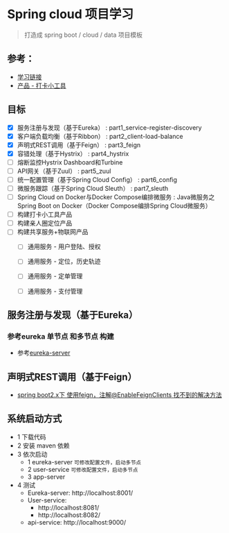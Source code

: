 # Spring cloud 项目学习
> 打造成 spring boot / cloud / data 项目模板

## 参考：
- [学习链接](http://www.ityouknow.com/spring-cloud)
- [产品 - 打卡小工具](https://note.youdao.com/web/#/file/recent/markdown/WEBe6749264bfa5f534954a0b661fe033d3/)

## 目标
- [x] 服务注册与发现（基于Eureka） : part1_service-register-discovery
- [x] 客户端负载均衡（基于Ribbon） : part2_client-load-balance
- [x] 声明式REST调用（基于Feign） : part3_feign
- [x] 容错处理（基于Hystrix） : part4_hystrix
- [ ] 熔断监控Hystrix Dashboard和Turbine
- [ ] API网关（基于Zuul） : part5_zuul
- [ ] 统一配置管理（基于Spring Cloud Config） : part6_config
- [ ] 微服务跟踪（基于Spring Cloud Sleuth） : part7_sleuth
- [ ] Spring Cloud on Docker与Docker Compose编排微服务 : Java微服务之Spring Boot on Docker（Docker Compose编排Spring Cloud微服务）
- [ ] 构建打卡小工具产品
- [ ] 构建亲人圈定位产品
- [ ] 构建共享服务+物联网产品
  - [ ] 通用服务 - 用户登陆、授权
  - [ ] 通用服务 - 定位，历史轨迹
  - [ ] 通用服务 - 定单管理
  - [ ] 通用服务 - 支付管理


## 服务注册与发现（基于Eureka）
### 参考eureka 单节点 和多节点 构建
  - 参考[eureka-server](http://www.ityouknow.com/springcloud/2017/05/10/springcloud-eureka.html)

## 声明式REST调用（基于Feign）
- [spring boot2.x下 使用feign，注解@EnableFeignClients 找不到的解决方法](https://www.cnblogs.com/sxdcgaq8080/p/9860939.html)


## 系统启动方式
- 1 下载代码
- 2 安装 maven 依赖
- 3 依次启动
  - 1 eureka-server `可修改配置文件，启动多节点`
  - 2 user-service `可修改配置文件，启动多节点`
  - 3 app-server
- 4 测试
  - Eureka-server: http://localhost:8001/
  - User-service:
    - http://localhost:8081/
    - http://localhost:8082/
  - api-service:   http://localhost:9000/